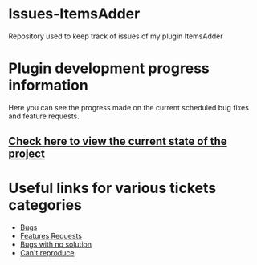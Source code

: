 # Issues-ItemsAdder
Repository used to keep track of issues of my plugin ItemsAdder

# Plugin development progress information 

Here you can see the progress made on the current scheduled bug fixes and feature requests.
## [Check here to view the current state of the project](https://a.devs.beer/git-project-ia)

# Useful links for various tickets categories

- [Bugs](https://github.com/PluginBugs/Issues-ItemsAdder/issues?q=is%3Aissue+is%3Aopen+label%3A%22type%3A+bug%22)
- [Features Requests](https://github.com/PluginBugs/Issues-ItemsAdder/issues?q=is%3Aissue+is%3Aopen+label%3A%22type%3A+feature+request%22+)
- [Bugs with no solution](https://github.com/PluginBugs/Issues-ItemsAdder/issues?q=is%3Aopen+is%3Aissue+label%3A%22type%3A+bug%22+label%3A%22verdict%3A+no+solution%22)
- [Can't reproduce](https://github.com/PluginBugs/Issues-ItemsAdder/issues?q=is%3Aopen+is%3Aissue+label%3A%22verdict%3A+can%27t+reproduce%22)
